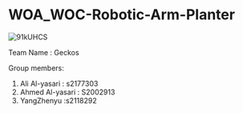 # WOA_WOC-Robotic-Arm-Planter
![91kUHCS](https://user-images.githubusercontent.com/66904646/205602779-8f77df30-8a29-470c-a962-31dd8806618b.png)

Team Name :
Geckos

Group members:
1. Ali Al-yasari : s2177303
2. Ahmed Al-yasari : S2002913
3. YangZhenyu  :s2118292
